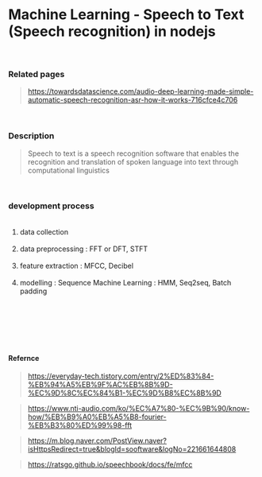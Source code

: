 # Machine Learning - Speech to Text (Speech recognition) in nodejs

<br>

### Related pages

> https://towardsdatascience.com/audio-deep-learning-made-simple-automatic-speech-recognition-asr-how-it-works-716cfce4c706

<br>

### Description

> Speech to text is a speech recognition software that enables the recognition and translation of spoken language into text through computational linguistics

<br>

### development process

<ol><br>
<li>data collection</li><br>
<li>data preprocessing : FFT or DFT, STFT</li><br>
<li>feature extraction : MFCC, Decibel</li><br>
<li>modelling : Sequence Machine Learning : HMM, Seq2seq, Batch padding</li><br>
</ol><br>
<br>

<br>
<br>

#### Refernce

> https://everyday-tech.tistory.com/entry/2%ED%83%84-%EB%94%A5%EB%9F%AC%EB%8B%9D-%EC%9D%8C%EC%84%B1-%EC%9D%B8%EC%8B%9D

> https://www.nti-audio.com/ko/%EC%A7%80-%EC%9B%90/know-how/%EB%B9%A0%EB%A5%B8-fourier-%EB%B3%80%ED%99%98-fft

> https://m.blog.naver.com/PostView.naver?isHttpsRedirect=true&blogId=sooftware&logNo=221661644808

> https://ratsgo.github.io/speechbook/docs/fe/mfcc
